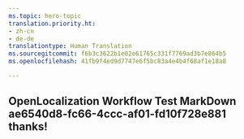 ```yaml
---
ms.topic: hero-topic
translation.priority.ht:
- zh-cn
- de-de
translationtype: Human Translation
ms.sourcegitcommit: f6b3c3622b1e02e61765c331f7769ad3b7e864b5
ms.openlocfilehash: 41fb9f4ed9d7747e6f5bc83a4e4b4f68af1e18a8

---
```

## OpenLocalization Workflow Test MarkDown ae6540d8-fc66-4ccc-af01-fd10f728e881 thanks!



<!--HONumber=Aug16_HO3-->


